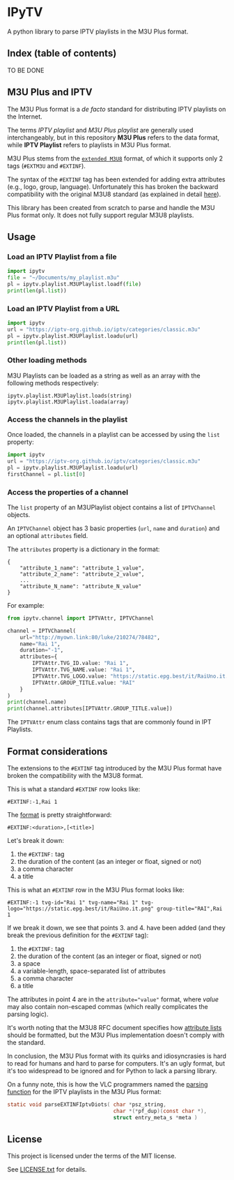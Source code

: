 # IPyTV
A python library to parse IPTV playlists in the M3U Plus format.


## Index (table of contents)
TO BE DONE


## M3U Plus and IPTV
The M3U Plus format is a _de facto_ standard for distributing IPTV playlists on
the Internet.

The terms _IPTV playlist_ and _M3U Plus playlist_ are generally used
interchangeably, but in this repository **M3U Plus** refers to the data format,
while **IPTV Playlist** refers to playlists in M3U Plus format.

M3U Plus stems from the [`extended M3U8`](https://en.wikipedia.org/wiki/M3U#Extended_M3U)
format, of which it supports only 2 tags (`#EXTM3U` and `#EXTINF`).
 
The syntax of the `#EXTINF` tag has been extended for adding extra attributes
(e.g., logo, group, language). Unfortunately this has broken the backward
compatibility with the original M3U8 standard (as explained in detail
[here](#format-considerations)).

This library has been created from scratch to parse and handle the M3U Plus
format only. It does not fully support regular M3U8 playlists.

## Usage

### Load an IPTV Playlist from a file
```python
import ipytv
file = "~/Documents/my_playlist.m3u"
pl = ipytv.playlist.M3UPlaylist.loadf(file)
print(len(pl.list))
```

### Load an IPTV Playlist from a URL
```python
import ipytv
url = "https://iptv-org.github.io/iptv/categories/classic.m3u"
pl = ipytv.playlist.M3UPlaylist.loadu(url)
print(len(pl.list))
```

### Other loading methods
M3U Playlists can be loaded as a string as well as an array with the following
methods respectively:
```
ipytv.playlist.M3UPlaylist.loads(string)
ipytv.playlist.M3UPlaylist.loada(array)
```

### Access the channels in the playlist
Once loaded, the channels in a playlist can be accessed by using the
`list` property:
```python
import ipytv
url = "https://iptv-org.github.io/iptv/categories/classic.m3u"
pl = ipytv.playlist.M3UPlaylist.loadu(url)
firstChannel = pl.list[0]
```

### Access the properties of a channel
The `list` property of an M3UPlaylist object contains a list of `IPTVChannel`
objects.

An `IPTVChannel` object has 3 basic properties (`url`, `name` and
`duration`) and an optional `attributes` field.

The `attributes` property is a dictionary in the format:
```
{
    "attribute_1_name": "attribute_1_value",
    "attribute_2_name": "attribute_2_value",
    ...
    "attribute_N_name": "attribute_N_value"
}
```
For example:

```python
from ipytv.channel import IPTVAttr, IPTVChannel

channel = IPTVChannel(
    url="http://myown.link:80/luke/210274/78482",
    name="Rai 1",
    duration="-1",
    attributes={
        IPTVAttr.TVG_ID.value: "Rai 1",
        IPTVAttr.TVG_NAME.value: "Rai 1",
        IPTVAttr.TVG_LOGO.value: "https://static.epg.best/it/RaiUno.it.png",
        IPTVAttr.GROUP_TITLE.value: "RAI"
    }
)
print(channel.name)
print(channel.attributes[IPTVAttr.GROUP_TITLE.value])
```
The `IPTVAttr` enum class contains tags that are commonly found in IPT
Playlists.

## Format considerations
The extensions to the `#EXTINF` tag introduced by the M3U Plus format have
broken the compatibility with the M3U8 format.

This is what a standard `#EXTINF` row looks like:
```text
#EXTINF:-1,Rai 1
```
The [format](https://tools.ietf.org/html/rfc8216#section-4.3.2.1) is pretty
straightforward:
```text
#EXTINF:<duration>,[<title>]
```
Let's break it down:
1. the `#EXTINF:` tag
1. the duration of the content (as an integer or float, signed or not)
1. a comma character
1. a title

This is what an `#EXTINF` row in the M3U Plus format looks like:
```text
#EXTINF:-1 tvg-id="Rai 1" tvg-name="Rai 1" tvg-logo="https://static.epg.best/it/RaiUno.it.png" group-title="RAI",Rai 1
```
If we break it down, we see that points 3. and 4. have been added (and they
break the previous definition for the `#EXTINF` tag):
1. the `#EXTINF:` tag
1. the duration of the content (as an integer or float, signed or not)
1. a space
1. a variable-length, space-separated list of attributes 
1. a comma character
1. a title

The attributes in point 4 are in the `attribute="value"` format, where _value_
may also contain non-escaped commas (which really complicates the parsing
logic).

It's worth noting that the M3U8 RFC document specifies how
[attribute lists](https://tools.ietf.org/html/rfc8216#section-4.2) should be
formatted, but the M3U Plus implementation doesn't comply with the standard.

In conclusion, the M3U Plus format with its quirks and idiosyncrasies is hard to
read for humans and hard to parse for computers. It's an ugly format, but it's
too widespread to be ignored and for Python to lack a parsing library.

On a funny note, this is how the VLC programmers named the
[parsing function](https://github.com/videolan/vlc/blob/474c90392ede9916f068fcb3f860ba220d4c5b11/modules/demux/playlist/m3u.c#L398)
for the IPTV playlists in the M3U Plus format:
```c
static void parseEXTINFIptvDiots( char *psz_string,
                                  char *(*pf_dup)(const char *),
                                  struct entry_meta_s *meta )
```

## License
This project is licensed under the terms of the MIT license.

See [LICENSE.txt](./LICENSE.txt) for details.
